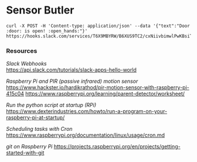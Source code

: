 # Sensor Butler

```
curl -X POST -H 'Content-type: application/json' --data '{"text":"Door :door: is open! :open_hands:"}' https://hooks.slack.com/services/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
```
### Resources

*Slack Webhooks*   
https://api.slack.com/tutorials/slack-apps-hello-world

*Raspberry Pi and PIR (passive infrared) motion sensor*
https://www.hackster.io/hardikrathod/pir-motion-sensor-with-raspberry-pi-415c04
https://www.raspberrypi.org/learning/parent-detector/worksheet/

*Run the python script at startup (RPi)*
https://www.dexterindustries.com/howto/run-a-program-on-your-raspberry-pi-at-startup/

*Scheduling tasks with Cron*
https://www.raspberrypi.org/documentation/linux/usage/cron.md

*git on Raspberry Pi*
https://projects.raspberrypi.org/en/projects/getting-started-with-git
